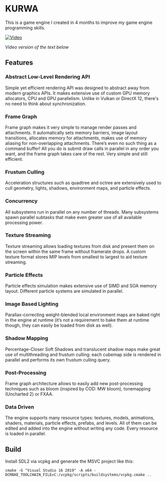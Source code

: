 # KURWA

This is a game engine I created in 4 months to improve my game engine programming skills.

[![Video](https://i.imgur.com/sWgBvlF_d.webp?maxwidth=760&fidelity=grand)](https://www.youtube.com/watch?v=7YzHbVlsqNA)

_Video version of the text below_

## Features

### Abstract Low-Level Rendering API
Simple yet efficient rendering API was designed to abstract away from modern graphics APIs. It makes extensive use of custom GPU memory allocators, CPU and GPU parallelism. Unlike in Vulkan or DirectX 12, there's no need to think about synchronization.

### Frame Graph
Frame graph makes it very simple to manage render passes and attachments. It automatically sets memory barriers, image layout transitions, allocates memory for attachments, makes use of memory aliasing for non-overlapping attachments. There’s even no such thing as a command buffer! All you do is submit draw calls in parallel in any order you want, and the frame graph takes care of the rest. Very simple and still efficient.

### Frustum Culling
Acceleration structures such as quadtree and octree are extensively used to cull geometry, lights, shadows, environment maps, and particle effects.

### Concurrency
All subsystems run in parallel on any number of threads. Many subsystems spawn parallel subtasks that make even greater use of all available processing power.

### Texture Streaming
Texture streaming allows loading textures from disk and present them on the screen within the same frame without framerate drops. A custom texture format stores MIP levels from smallest to largest to aid texture streaming.

### Particle Effects
Particle effects simulation makes extensive use of SIMD and SOA memory layout. Different particle systems are simulated in parallel.

### Image Based Lighting
Parallax-correcting weight-blended local environment maps are baked right in the engine at runtime (it’s not a requirement to bake them at runtime though, they can easily be loaded from disk as well).

### Shadow Mapping
Percentage-Closer Soft Shadows and translucent shadow maps make great use of multithreading and frustum culling: each cubemap side is rendered in parallel and performs its own frustum culling query.

### Post-Processing
Frame graph architecture allows to easily add new post-processing techniques such as bloom (inspired by COD: MW bloom), tonemapping (Uncharted 2) or FXAA.

### Data Driven
The engine supports many resource types: textures, models, animations, shaders, materials, particle effects, prefabs, and levels. All of them can be edited and added into the engine without writing any code. Every resource is loaded in parallel.

## Build

Install SDL2 via vcpkg and generate the MSVC project like this:

```
cmake -G "Visual Studio 16 2019" -A x64 -DCMAKE_TOOLCHAIN_FILE=C:/vcpkg/scripts/buildsystems/vcpkg.cmake ..
```
